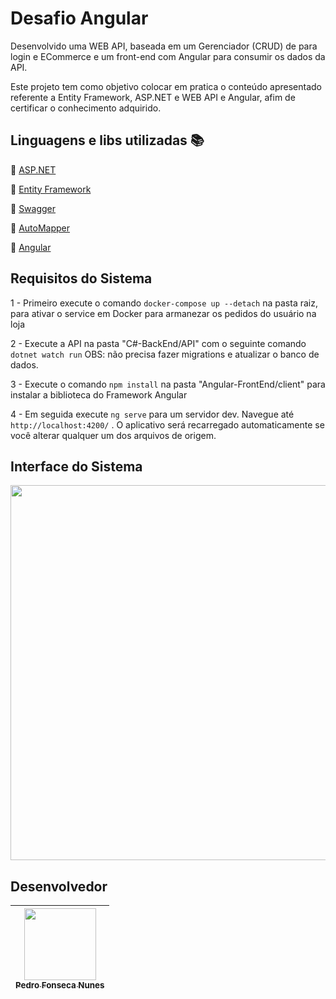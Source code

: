 # Desafio Angular

Desenvolvido uma WEB API, baseada em um Gerenciador (CRUD) de para login e ECommerce e um front-end com Angular para consumir os dados da API.

Este projeto tem como objetivo colocar em pratica o conteúdo apresentado referente a Entity Framework, ASP.NET e WEB API e Angular, afim de certificar o conhecimento adquirido.

## Linguagens e libs utilizadas :books:

:small_blue_diamond: [ASP.NET](https://dotnet.microsoft.com/en-us/apps/aspnet)

:small_blue_diamond: [Entity Framework](https://docs.microsoft.com/en-us/ef/)

:small_blue_diamond: [Swagger](https://swagger.io/docs/)

:small_blue_diamond: [AutoMapper](https://automapper.org/)

:small_blue_diamond: [Angular](https://angular.io/)

## Requisitos do Sistema

1 - Primeiro execute o comando `docker-compose up --detach` na pasta raiz, para ativar o service em Docker para armanezar os pedidos do usuário na loja

2 - Execute a API na pasta "C#-BackEnd/API" com o seguinte comando `dotnet watch run` OBS: não precisa fazer migrations e atualizar o banco de dados.

3 - Execute o comando `npm install` na pasta "Angular-FrontEnd/client" para instalar a biblioteca do Framework Angular

4 - Em seguida execute `ng serve` para um servidor dev. Navegue até `http://localhost:4200/` . O aplicativo será recarregado automaticamente se você alterar qualquer um dos arquivos de origem.

## Interface do Sistema

<p align="left">
  <img src="https://user-images.githubusercontent.com/63111481/151669740-29e6a8b0-33cb-4eb0-b17c-7a6ea0afe3fb.png" width="600"/>
</p>

## Desenvolvedor

[<img src="https://avatars.githubusercontent.com/pefonseca" width=115 > <br> <sub> Pedro Fonseca Nunes</sub>](https://github.com/pefonseca)|
| :---: |
